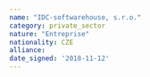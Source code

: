 ```yaml
---
name: "IDC-softwarehouse, s.r.o."
category: private_sector
nature: "Entreprise"
nationality: CZE
alliance: 
date_signed: '2018-11-12'
---
```

    